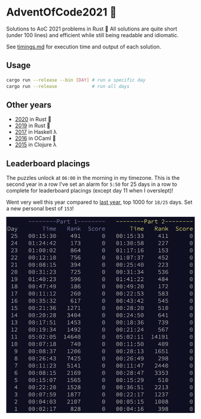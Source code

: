 # AdventOfCode2021 :christmas_tree:
Solutions to AoC 2021 problems in Rust :crab: All solutions are quite short (under 100 lines) and efficient while still being readable and idiomatic.

See [timings.md](./timings.md) for execution time and output of each solution.

## Usage
```sh
cargo run --release --bin [DAY] # run a specific day
cargo run --release             # run all days
```

## Other years
- [2020](https://github.com/AxlLind/AdventOfCode2020/) in Rust 🦀
- [2019](https://github.com/AxlLind/AdventOfCode2019/) in Rust 🦀
- [2017](https://github.com/AxlLind/AdventOfCode2017/) in Haskell λ
- [2016](https://github.com/AxlLind/AdventOfCode2016/) in OCaml 🐫
- [2015](https://github.com/AxlLind/AdventOfCode2015/) in Clojure λ

## Leaderboard placings
The puzzles unlock at `06:00` in the morning in my timezone. This is the second year in a row I've set an alarm for `5:50` for 25 days in a row to complete for leaderboard placings (except day 11 when I overslept)!

Went very well this year compared to [last year](https://github.com/AxlLind/AdventOfCode2020/), top 1000 for `18/25` days. Set a new personal best of `153`!

![leaderboard](./pictures/leaderboard.png)
